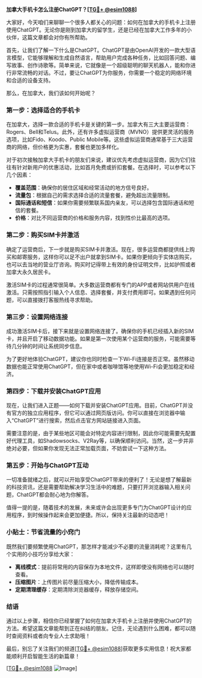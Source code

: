 **加拿大手机卡怎么注册ChatGPT？[[TG💪+ @esim1088](https://t.me/s/esim1088)]**

大家好，今天咱们来聊聊一个很多人都关心的问题：如何在加拿大的手机卡上注册使用ChatGPT。无论你是刚到加拿大的留学生，还是已经在加拿大工作多年的小伙伴，这篇文章都会对你有所帮助。

首先，让我们了解一下什么是ChatGPT。ChatGPT是由OpenAI开发的一款大型语言模型，它能够理解和生成自然语言，帮助用户完成各种任务，比如回答问题、编写故事、创作诗歌等。简单来说，它就像是一个超级聪明的聊天机器人，能和你进行非常流畅的对话。不过，要让ChatGPT为你服务，你需要一个稳定的网络环境和合适的设备支持。

那么，在加拿大，我们该如何开始呢？

### **第一步：选择适合的手机卡**
在加拿大，选择一款合适的手机卡是关键的第一步。加拿大有三大主要运营商：Rogers、Bell和Telus。此外，还有许多虚拟运营商（MVNO）提供更灵活的服务选项，比如Fido、Koodo、Public Mobile等。这些虚拟运营商通常基于三大运营商的网络，但价格更为实惠，套餐也更加多样化。

对于初次接触加拿大手机卡的朋友们来说，建议优先考虑虚拟运营商，因为它们往往有针对新用户的优惠活动，比如首月免费或折扣套餐。在选择时，可以参考以下几个因素：
- **覆盖范围**：确保你的居住区域和经常活动的地方信号良好。
- **流量包**：根据自己的需求选择合适的流量套餐，避免超出流量限制。
- **国际通话和短信**：如果你需要频繁联系国内亲友，可以选择包含国际通话和短信的套餐。
- **价格**：对比不同运营商的价格和服务内容，找到性价比最高的选项。

### **第二步：购买SIM卡并激活**
确定了运营商后，下一步就是购买SIM卡并激活。现在，很多运营商都提供线上购买和邮寄服务，这样你可以足不出户就拿到SIM卡。如果你更倾向于实体店购买，也可以去当地的营业厅咨询。购买时记得带上有效的身份证明文件，比如护照或者加拿大永久居民卡。

激活SIM卡的过程通常很简单。大多数运营商都有专门的APP或者网站供用户在线激活。只需按照指引输入个人信息、选择套餐，并支付费用即可。如果遇到任何问题，可以直接拨打客服热线寻求帮助。

### **第三步：设置网络连接**
成功激活SIM卡后，接下来就是设置网络连接了。确保你的手机已经插入新的SIM卡，并且开启了移动数据功能。如果是第一次使用某个运营商的服务，可能需要等待几分钟的时间让系统同步信息。

为了更好地体验ChatGPT，建议你也同时检查一下Wi-Fi连接是否正常。虽然移动数据也能正常使用ChatGPT，但在家中或者咖啡馆等地使用Wi-Fi会更加稳定和经济。

### **第四步：下载并安装ChatGPT应用**
现在，让我们进入正题——如何下载并安装ChatGPT应用。目前，ChatGPT并没有官方的独立应用程序，但它可以通过网页版访问。你可以直接在浏览器中输入“ChatGPT”进行搜索，然后点击官方网站链接进入页面。

需要注意的是，由于某些地区可能会对特定内容进行限制，因此你可能需要先配置好代理工具，如Shadowsocks、V2Ray等，以确保顺利访问。当然，这一步并非绝对必要，但如果你发现无法正常加载页面，不妨尝试一下这种方法。

### **第五步：开始与ChatGPT互动**
一切准备就绪之后，就可以开始享受ChatGPT带来的便利了！无论是想了解最新的科技资讯，还是需要帮助解决学习生活中的难题，只要打开浏览器输入相关问题，ChatGPT都会耐心地为你解答。

值得一提的是，随着技术的发展，未来或许会出现更多专门为ChatGPT设计的应用程序，到时候操作起来会更加便捷。所以，保持关注最新的动态吧！

### **小贴士：节省流量的小窍门**
既然我们要频繁使用ChatGPT，那怎样才能减少不必要的流量消耗呢？这里有几个实用的小技巧分享给大家：
- **离线模式**：提前将常用的内容保存为本地文件，这样即使没有网络也可以随时查看。
- **压缩图片**：上传图片前尽量压缩大小，降低传输成本。
- **定期清理缓存**：定期清除浏览器缓存，释放存储空间。

### **结语**
通过以上步骤，相信你已经掌握了如何在加拿大手机卡上注册并使用ChatGPT的方法。希望这篇文章能帮到正在纠结的朋友。记住，无论遇到什么困难，都可以随时查阅资料或者向专业人士求助哦！

最后，别忘了关注我们的频道[[TG💪+ @esim1088](https://t.me/s/esim1088)]获取更多实用信息！祝大家都能顺利开启智能生活的新篇章！

[[TG💪+ @esim1088](https://t.me/s/esim1088) ![Image](https://i.postimg.cc/4NQfJmqS/Snipaste-2025-05-13-00-14-12.png)]